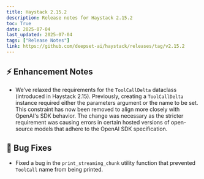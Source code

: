 ```yaml
---
title: Haystack 2.15.2
description: Release notes for Haystack 2.15.2
toc: True
date: 2025-07-04
last_updated: 2025-07-04
tags: ["Release Notes"]
link: https://github.com/deepset-ai/haystack/releases/tag/v2.15.2
---
```


## ⚡️ Enhancement Notes

-   We’ve relaxed the requirements for the `ToolCallDelta` dataclass (introduced in Haystack 2.15). Previously, creating a `ToolCallDelta` instance required either the parameters argument or the name to be set. This constraint has now been removed to align more closely with OpenAI's SDK behavior.
The change was necessary as the stricter requirement was causing errors in certain hosted versions of open-source models that adhere to the OpenAI SDK specification.

## 🐛 Bug Fixes

-   Fixed a bug in the `print_streaming_chunk` utility function that prevented `ToolCall` name from being printed.
